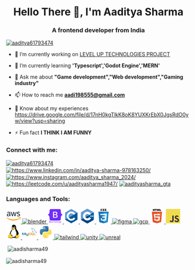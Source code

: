 


<!---  Hi, I’m @AadiSharma49
- 👀 I’m interested in ...
- 🌱 I’m currently learning ...
- 💞️ I’m looking to collaborate 
📫 How to-->
<h1 align="center">Hello There 👋, I'm Aaditya Sharma</h1>
<h3 align="center">A frontend developer from India</h3>

<p align="left"> <a href="https://twitter.com/aaditya61793474" target="blank"><img src="https://img.shields.io/twitter/follow/aaditya61793474?logo=twitter&style=for-the-badge" alt="aaditya61793474" /></a> </p>

- 🔭 I’m currently working on [LEVEL UP TECHNOLOGIES PROJECT](https://github.com/leveluptechno/lmsfrontend)

- 🌱 I’m currently learning **'Typescript','Godot Engine','MERN'**

- 💬 Ask me about **"Game development","Web development","Gaming industry"**

- 📫 How to reach me **aadi198555@gmail.com**

- 📄 Know about my experiences https://drive.google.com/file/d/17nH0kgTlkK8oK8YUXKrEbX0JgsRdO0yw/view?usp=sharing
  
- ⚡ Fun fact **I THINK I AM FUNNY**
  

<h3 align="left">Connect with me:</h3>
<p align="left">
<a href="https://twitter.com/aaditya61793474" target="blank"><img align="center" src="https://raw.githubusercontent.com/rahuldkjain/github-profile-readme-generator/master/src/images/icons/Social/twitter.svg" alt="aaditya61793474" height="30" width="40" /></a>
<a href="https://linkedin.com/in/https://www.linkedin.com/in/aaditya-sharma-978163250/" target="blank"><img align="center" src="https://raw.githubusercontent.com/rahuldkjain/github-profile-readme-generator/master/src/images/icons/Social/linked-in-alt.svg" alt="https://www.linkedin.com/in/aaditya-sharma-978163250/" height="30" width="40" /></a>
<a href="https://instagram.com/https://www.instagram.com/aaditya_sharma_2024/" target="blank"><img align="center" src="https://raw.githubusercontent.com/rahuldkjain/github-profile-readme-generator/master/src/images/icons/Social/instagram.svg" alt="https://www.instagram.com/aaditya_sharma_2024/" height="30" width="40" /></a>
<a href="https://www.leetcode.com/https://leetcode.com/u/aadityasharma1947/" target="blank"><img align="center" src="https://raw.githubusercontent.com/rahuldkjain/github-profile-readme-generator/master/src/images/icons/Social/leet-code.svg" alt="https://leetcode.com/u/aadityasharma1947/" height="30" width="40" /></a>
<a href="https://discord.gg/aadityasharma_gta" target="blank"><img align="center" src="https://raw.githubusercontent.com/rahuldkjain/github-profile-readme-generator/master/src/images/icons/Social/discord.svg" alt="aadityasharma_gta" height="30" width="40" /></a>
</p>

<h3 align="left">Languages and Tools:</h3>
<p align="left"> <a href="https://aws.amazon.com" target="_blank" rel="noreferrer"> <img src="https://raw.githubusercontent.com/devicons/devicon/master/icons/amazonwebservices/amazonwebservices-original-wordmark.svg" alt="aws" width="40" height="40"/> </a> <a href="https://www.blender.org/" target="_blank" rel="noreferrer"> <img src="https://download.blender.org/branding/community/blender_community_badge_white.svg" alt="blender" width="40" height="40"/> </a> <a href="https://getbootstrap.com" target="_blank" rel="noreferrer"> <img src="https://raw.githubusercontent.com/devicons/devicon/master/icons/bootstrap/bootstrap-plain-wordmark.svg" alt="bootstrap" width="40" height="40"/> </a> <a href="https://www.cprogramming.com/" target="_blank" rel="noreferrer"> <img src="https://raw.githubusercontent.com/devicons/devicon/master/icons/c/c-original.svg" alt="c" width="40" height="40"/> </a> <a href="https://www.w3schools.com/cpp/" target="_blank" rel="noreferrer"> <img src="https://raw.githubusercontent.com/devicons/devicon/master/icons/cplusplus/cplusplus-original.svg" alt="cplusplus" width="40" height="40"/> </a> <a href="https://www.w3schools.com/css/" target="_blank" rel="noreferrer"> <img src="https://raw.githubusercontent.com/devicons/devicon/master/icons/css3/css3-original-wordmark.svg" alt="css3" width="40" height="40"/> </a> <a href="https://www.figma.com/" target="_blank" rel="noreferrer"> <img src="https://www.vectorlogo.zone/logos/figma/figma-icon.svg" alt="figma" width="40" height="40"/> </a> <a href="https://cloud.google.com" target="_blank" rel="noreferrer"> <img src="https://www.vectorlogo.zone/logos/google_cloud/google_cloud-icon.svg" alt="gcp" width="40" height="40"/> </a> <a href="https://www.w3.org/html/" target="_blank" rel="noreferrer"> <img src="https://raw.githubusercontent.com/devicons/devicon/master/icons/html5/html5-original-wordmark.svg" alt="html5" width="40" height="40"/> </a> <a href="https://developer.mozilla.org/en-US/docs/Web/JavaScript" target="_blank" rel="noreferrer"> <img src="https://raw.githubusercontent.com/devicons/devicon/master/icons/javascript/javascript-original.svg" alt="javascript" width="40" height="40"/> </a> <a href="https://www.linux.org/" target="_blank" rel="noreferrer"> <img src="https://raw.githubusercontent.com/devicons/devicon/master/icons/linux/linux-original.svg" alt="linux" width="40" height="40"/> </a> <a href="https://www.mysql.com/" target="_blank" rel="noreferrer"> <img src="https://raw.githubusercontent.com/devicons/devicon/master/icons/mysql/mysql-original-wordmark.svg" alt="mysql" width="40" height="40"/> </a> <a href="https://www.python.org" target="_blank" rel="noreferrer"> <img src="https://raw.githubusercontent.com/devicons/devicon/master/icons/python/python-original.svg" alt="python" width="40" height="40"/> </a> <a href="https://tailwindcss.com/" target="_blank" rel="noreferrer"> <img src="https://www.vectorlogo.zone/logos/tailwindcss/tailwindcss-icon.svg" alt="tailwind" width="40" height="40"/> </a> <a href="https://unity.com/" target="_blank" rel="noreferrer"> <img src="https://www.vectorlogo.zone/logos/unity3d/unity3d-icon.svg" alt="unity" width="40" height="40"/> </a> <a href="https://unrealengine.com/" target="_blank" rel="noreferrer"> <img src="https://raw.githubusercontent.com/kenangundogan/fontisto/036b7eca71aab1bef8e6a0518f7329f13ed62f6b/icons/svg/brand/unreal-engine.svg" alt="unreal" width="40" height="40"/> </a> </p>

<p>&nbsp;<img align="center" src="https://github-readme-stats.vercel.app/api?username=aadisharma49&show_icons=true&locale=en" alt="aadisharma49" /></p>

<p><img align="center" src="https://github-readme-streak-stats.herokuapp.com/?user=aadisharma49&" alt="aadisharma49" /></p>

